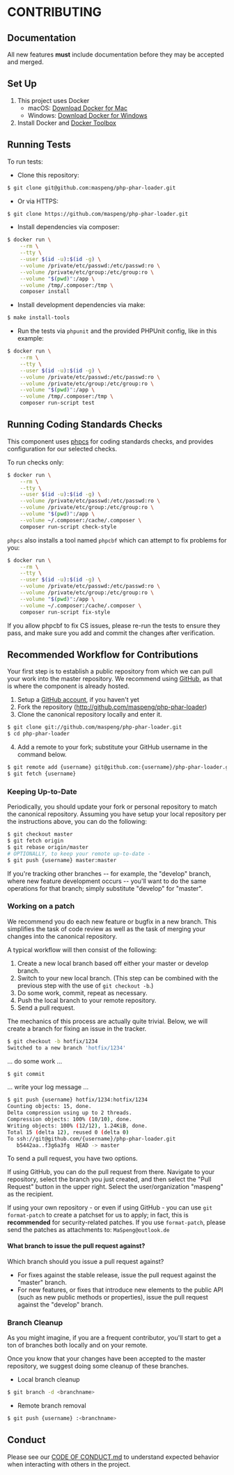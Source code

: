 # CONTRIBUTING

## Documentation

All new features **must** include documentation before they may be accepted and merged.

## Set Up

1. This project uses Docker
    * macOS: [Download Docker for Mac](https://www.docker.com/docker-mac)
    * Windows: [Download Docker for Windows](https://www.docker.com/docker-windows)
2. Install Docker and [Docker Toolbox](https://www.docker.com/toolbox)

## Running Tests

To run tests:

- Clone this repository:

```bash
$ git clone git@github.com:maspeng/php-phar-loader.git
```

- Or via HTTPS:

```bash
$ git clone https://github.com/maspeng/php-phar-loader.git
```

- Install dependencies via composer:

```bash
$ docker run \
    --rm \
    --tty \
    --user $(id -u):$(id -g) \
    --volume /private/etc/passwd:/etc/passwd:ro \
    --volume /private/etc/group:/etc/group:ro \
    --volume "$(pwd)":/app \
    --volume /tmp/.composer:/tmp \
    composer install
```

- Install development dependencies via make:

```bash
$ make install-tools
```

- Run the tests via `phpunit` and the provided PHPUnit config, like in this example:

```bash
$ docker run \
    --rm \
    --tty \
    --user $(id -u):$(id -g) \
    --volume /private/etc/passwd:/etc/passwd:ro \
    --volume /private/etc/group:/etc/group:ro \
    --volume "$(pwd)":/app \
    --volume /tmp/.composer:/tmp \
    composer run-script test
```

## Running Coding Standards Checks

This component uses [phpcs](https://github.com/squizlabs/PHP_CodeSniffer) for coding standards checks, and provides configuration for our selected checks.

To run checks only:

```bash
$ docker run \
    --rm \
    --tty \
    --user $(id -u):$(id -g) \
    --volume /private/etc/passwd:/etc/passwd:ro \
    --volume /private/etc/group:/etc/group:ro \
    --volume "$(pwd)":/app \
    --volume ~/.composer:/cache/.composer \
    composer run-script check-style
```

`phpcs` also installs a tool named `phpcbf` which can attempt to fix problems for you:

```bash
$ docker run \
    --rm \
    --tty \
    --user $(id -u):$(id -g) \
    --volume /private/etc/passwd:/etc/passwd:ro \
    --volume /private/etc/group:/etc/group:ro \
    --volume "$(pwd)":/app \
    --volume ~/.composer:/cache/.composer \
    composer run-script fix-style
```

If you allow phpcbf to fix CS issues, please re-run the tests to ensure they pass, and make sure you add and commit the changes after verification.

## Recommended Workflow for Contributions

Your first step is to establish a public repository from which we can pull your work into the master repository. We recommend using [GitHub](https://github.com), as that is where the component is already hosted.

1. Setup a [GitHub account](http://github.com/), if you haven't yet
2. Fork the repository (http://github.com/maspeng/php-phar-loader)
3. Clone the canonical repository locally and enter it.

```bash
$ git clone git://github.com/maspeng/php-phar-loader.git
$ cd php-phar-loader
```

4. Add a remote to your fork; substitute your GitHub username in the command below.

```bash
$ git remote add {username} git@github.com:{username}/php-phar-loader.git
$ git fetch {username}
```

### Keeping Up-to-Date

Periodically, you should update your fork or personal repository to match the canonical repository. Assuming you have setup your local repository per the instructions above, you can do the following:

```bash
$ git checkout master
$ git fetch origin
$ git rebase origin/master
# OPTIONALLY, to keep your remote up-to-date -
$ git push {username} master:master
```

If you're tracking other branches -- for example, the "develop" branch, where new feature development occurs -- you'll want to do the same operations for that branch; simply substitute  "develop" for "master".

### Working on a patch

We recommend you do each new feature or bugfix in a new branch. This simplifies the task of code review as well as the task of merging your changes into the canonical repository.

A typical workflow will then consist of the following:

1. Create a new local branch based off either your master or develop branch.
2. Switch to your new local branch. (This step can be combined with the previous step with the use of `git checkout -b`.)
3. Do some work, commit, repeat as necessary.
4. Push the local branch to your remote repository.
5. Send a pull request.

The mechanics of this process are actually quite trivial. Below, we will create a branch for fixing an issue in the tracker.

```bash
$ git checkout -b hotfix/1234
Switched to a new branch 'hotfix/1234'
```

... do some work ...

```bash
$ git commit
```

... write your log message ...

```bash
$ git push {username} hotfix/1234:hotfix/1234
Counting objects: 15, done.
Delta compression using up to 2 threads.
Compression objects: 100% (10/10), done.
Writing objects: 100% (12/12), 1.24KiB, done.
Total 15 (delta 12), reused 0 (delta 0)
To ssh://git@github.com/{username}/php-phar-loader.git
   b5442aa..f3g6a3fg  HEAD -> master
```

To send a pull request, you have two options.

If using GitHub, you can do the pull request from there. Navigate to your repository, select the branch you just created, and then select the "Pull Request" button in the upper right. Select the user/organization "maspeng" as the recipient.

If using your own repository - or even if using GitHub - you can use `git format-patch` to create a patchset for us to apply; in fact, this is **recommended** for security-related patches. If you use `format-patch`, please send the patches as attachments to: `MaSpeng@outlook.de`

#### What branch to issue the pull request against?

Which branch should you issue a pull request against?

- For fixes against the stable release, issue the pull request against the "master" branch.
- For new features, or fixes that introduce new elements to the public API (such as new public methods or properties), issue the pull request against the "develop" branch.

### Branch Cleanup

As you might imagine, if you are a frequent contributor, you'll start to get a ton of branches both locally and on your remote.

Once you know that your changes have been accepted to the master repository, we suggest doing some cleanup of these branches.

- Local branch cleanup

```bash
$ git branch -d <branchname>
```

- Remote branch removal

```bash
$ git push {username} :<branchname>
```

## Conduct

Please see our [CODE OF CONDUCT.md](CODE_OF_CONDUCT.md) to understand expected behavior when interacting with others in the project.
